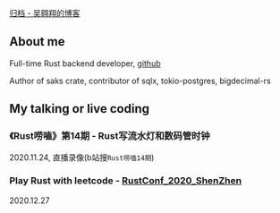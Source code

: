 [归档 - 吴翱翔的博客](/)

## About me

Full-time Rust backend developer, [github](https://github.com/pymongo)

Author of saks crate, contributor of sqlx, tokio-postgres, bigdecimal-rs

<!--
镜像1：[wuaoxiang.github.io](https://wuaoxiang.github.io)
镜像2：[aoxiangwu.github.io](https://aoxiangwu.github.io)
-->

## My talking or live coding

### 《Rust唠嗑》第14期 - Rust写流水灯和数码管时钟

2020.11.24, 直播录像(b站搜`Rust唠嗑14期`)

### Play Rust with leetcode - [RustConf_2020_ShenZhen](https://2020conf.rustcc.cn/schedule.html)

2020.12.27
